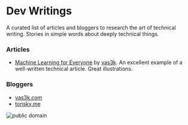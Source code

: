 # Dev Writings

A curated list of articles and bloggers to research the art of technical writing. Stories in simple words about deeply technical things.

### Articles

- [Machine Learning for Everyone](https://vas3k.com/blog/machine_learning/) by [vas3k](https://twitter.com/vas3kcom). An excellent example of a well-written technical article. Great illustrations.


### Bloggers

- [vas3k.com](https://vas3k.com/)
- [tonsky.me](https://tonsky.me/)

![public domain](https://camo.githubusercontent.com/da896acd40e1f4f275c2da6e1d830b2865803fc8/68747470733a2f2f692e6372656174697665636f6d6d6f6e732e6f72672f702f7a65726f2f312e302f38387833312e706e67)
